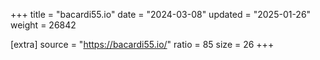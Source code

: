 +++
title = "bacardi55.io"
date = "2024-03-08"
updated = "2025-01-26"
weight = 26842

[extra]
source = "https://bacardi55.io/"
ratio = 85
size = 26
+++
